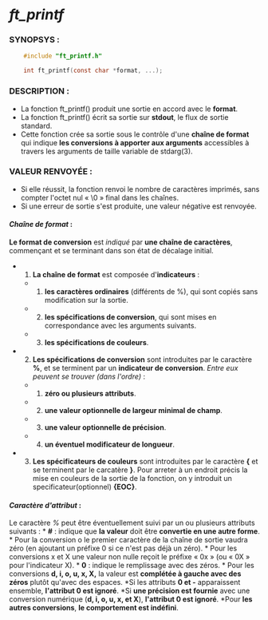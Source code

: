 # *ft_printf*

### SYNOPSYS :
``` c
	#include "ft_printf.h"

	int ft_printf(const char *format, ...);
```

### DESCRIPTION :

* La fonction ft_printf() produit une sortie en accord avec le **format**.
* La fonction ft_printf() écrit sa sortie sur **stdout**, le flux de sortie standard.
* Cette fonction crée sa sortie sous le contrôle d'une **chaîne de format** qui indique
**les conversions à apporter aux arguments** accessibles à travers les arguments
de taille variable de stdarg(3).

### VALEUR RENVOYÉE :

* Si elle réussit, la fonction renvoi le nombre de caractères imprimés,
sans compter l'octet nul « \0 » final dans les chaînes.
* Si une erreur de sortie s'est produite, une valeur négative est renvoyée.

#### *Chaîne de format* :

**Le format de conversion** est *indiqué* par **une chaîne de caractères**, commençant et
se terminant dans son état de décalage initial.
* 1. **La chaîne de format** est composée d'**indicateurs** :
	* 1. **les caractères ordinaires** (différents de %), qui sont copiés sans modification sur la sortie.
	* 2. **les spécifications de conversion**, qui sont mises en correspondance avec les arguments suivants.
	* 3. **les spécifications de couleurs**.
* 2. **Les spécifications de conversion** sont introduites par le caractère **%**, et se terminent par un **indicateur
de conversion**. *Entre eux peuvent se trouver (dans l'ordre)* :
	* 1. **zéro ou plusieurs attributs**.
	* 2. **une valeur optionnelle de largeur minimal de champ**.
	* 3. **une valeur optionnelle de précision**.
	* 4. **un éventuel modificateur de longueur**.
* 3. **Les spécificateurs de couleurs** sont introduites par le caractère **{** et se terminent par le
carcatère **}**. Pour arreter à un endroit précis la mise en couleurs de la sortie de la fonction, on y introduit
un specificateur(optionnel) **{EOC}**.

#### *Caractère d'attribut* :

Le caractère *%* peut être éventuellement suivi par un ou plusieurs attributs suivants :
	* **#** : indique que **la valeur** doit être **convertie en une autre forme**.
		* Pour la conversion o le premier caractère de la chaîne de sortie vaudra zéro (en ajoutant un préfixe 0 si ce n'est pas déjà un zéro).
		* Pour les conversions x et X une valeur non nulle reçoit le préfixe « 0x » (ou « 0X » pour l'indicateur X).
	* **0** : indique le remplissage avec des zéros.
		* Pour les conversions **d, i, o, u, x, X,** la valeur est **complétée à gauche avec des zéros** plutôt qu'avec des espaces.
			*Si les attributs **0 et -** apparaissent ensemble, **l'attribut 0 est ignoré**.
			*Si **une précision est fournie** avec une conversion numérique (**d, i, o, u, x, et X**), **l'attribut 0 est ignoré**.
			*Pour **les autres conversions**, **le comportement est indéfini**.


